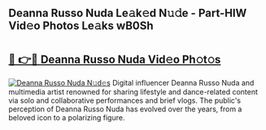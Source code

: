 ## Deanna Russo Nuda Le𝚊k𝚎d N𝚞𝚍e - Part-HlW Vid𝚎o Photos Le𝚊ks wB0Sh

# <h2><a href="http://fbeggkq.evod.top/?m=Deanna+Russo+Nuda">🔗 👉🔴 Deanna Russo Nuda Vid𝚎o Ph𝚘t𝚘s</a></h2>

[![Deanna Russo Nuda N𝚞d𝚎s](https://i.imgur.com/8V9OHl7.gif)](http://fbeggkq.evod.top/?m=Deanna+Russo+Nuda)
Digital influencer Deanna Russo Nuda and multimedia artist renowned for sharing lifestyle and dance-related content via solo and collaborative performances and brief vlogs. The public's perception of Deanna Russo Nuda has evolved over the years, from a beloved icon to a polarizing figure. 
